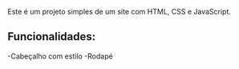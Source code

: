 Este é um projeto simples de um site com HTML, CSS e
JavaScript.
 ## Funcionalidades:
 -Cabeçalho com estilo
 -Rodapé
